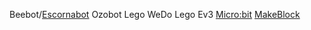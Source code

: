 Beebot/[Escornabot](./escornabot.md)
Ozobot
Lego WeDo
Lego Ev3
[Micro:bit](./Microbit.md)
[MakeBlock](./mBlock.md)